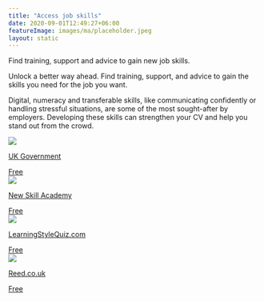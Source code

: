 ```yaml
---
title: "Access job skills"
date: 2020-09-01T12:49:27+06:00
featureImage: images/ma/placeholder.jpeg
layout: static
---
```


Find training, support and advice to gain new job skills.

Unlock a better way ahead. Find training, support, and advice to gain the skills you need for the job you want.

Digital, numeracy and transferable skills, like communicating confidently or handling stressful situations, are some of the most sought-after by employers. Developing these skills can strengthen your CV and help you stand out from the crowd.

<a class="ma-link" href="https://www.skillsforcareers.education.gov.uk/pages/skills-for-life"><div class="ma-card ma-card-Learning"><div class="ma-icon"><img src ="/images/Icon-check - learning - opacity.svg"/></div><div class="ma-name"><p>UK Government</p></div><div class="ma-paid-text"><span>Free</span></div></div></a><a class="ma-link" href="https://www.awin1.com/cread.php?awinmid=31125&awinaffid=1198638&ued=https%3A%2F%2Fnewskillsacademy.com%2F"><div class="ma-card ma-card-Learning"><div class="ma-icon"><img src ="/images/Icon-check - learning - opacity.svg"/></div><div class="ma-name"><p>New Skill Academy</p></div><div class="ma-paid-text"><span>Free</span></div></div></a><a class="ma-link" href="https://www.learningstylequiz.com/"><div class="ma-card ma-card-Learning"><div class="ma-icon"><img src ="/images/Icon-check - learning - opacity.svg"/></div><div class="ma-name"><p>LearningStyleQuiz.com</p></div><div class="ma-paid-text"><span>Free</span></div></div></a><a class="ma-link" href="https://www.awin1.com/cread.php?awinmid=49739&awinaffid=1198638&ued=https%3A%2F%2Fwww.reed.co.uk%2Fcourses%2F"><div class="ma-card ma-card-Learning"><div class="ma-icon"><img src ="/images/Icon-check - learning - opacity.svg"/></div><div class="ma-name"><p>Reed.co.uk</p></div><div class="ma-paid-text"><span>Free</span></div></div></a>  

<br/><br/>






